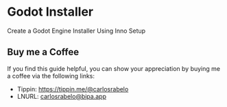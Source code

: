 # Godot Installer

Create a Godot Engine Installer Using Inno Setup

## Buy me a Coffee

If you find this guide helpful, you can show your appreciation by buying me a coffee via the following links:

* Tippin: https://tippin.me/@carlosrabelo
* LNURL: carlosrabelo@bipa.app
